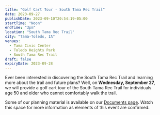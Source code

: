 ```yaml
---
title: "Golf Cart Tour - South Tama Rec Trail"
date: 2023-09-27
publishDate: 2023-09-10T20:54:19-05:00
startTime: "Noon"
endTime: "3pm"
location: "South Tama Rec Trail"
city: "Tama-Toledo, IA"
venues:
  - Tama Civic Center
  - Toledo Heights Park
  - South Tama Rec Trail
draft: false
expiryDate: 2023-09-28
---
```


Ever been interested in discovering the South Tama Rec Trail and learning more about the trail and future plans?  Well, on **Wednesday, September 27**, we will provide a golf cart tour of the South Tama Rec Trail for individuals age 50 and older who cannot comfortably walk the trail. 

Some of our planning material is available on our [Documents page](./document). Watch this space for more information as elements of this event are confirmed.



   
 
